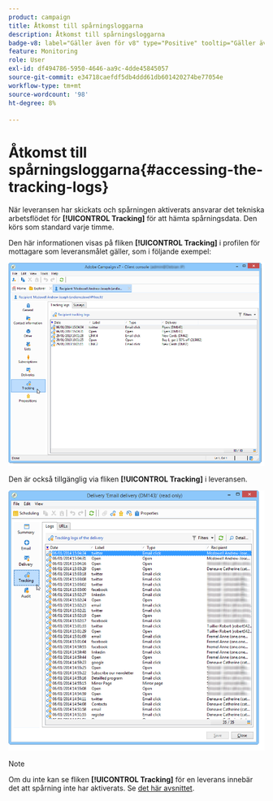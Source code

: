 ```yaml
---
product: campaign
title: Åtkomst till spårningsloggarna
description: Åtkomst till spårningsloggarna
badge-v8: label="Gäller även för v8" type="Positive" tooltip="Gäller även Campaign v8"
feature: Monitoring
role: User
exl-id: df494786-5950-4646-aa9c-4dde45845057
source-git-commit: e34718caefdf5db4ddd61db601420274be77054e
workflow-type: tm+mt
source-wordcount: '98'
ht-degree: 8%

---
```


# Åtkomst till spårningsloggarna{#accessing-the-tracking-logs}

När leveransen har skickats och spårningen aktiverats ansvarar det tekniska arbetsflödet för **[!UICONTROL Tracking]** för att hämta spårningsdata. Den körs som standard varje timme.

Den här informationen visas på fliken **[!UICONTROL Tracking]** i profilen för mottagare som leveransmålet gäller, som i följande exempel:

![](assets/s_ncs_user_select_tracking_tab_from_recipient.png)

Den är också tillgänglig via fliken **[!UICONTROL Tracking]** i leveransen.

![](assets/s_ncs_user_select_tracking_tab_from_del.png)

>[!NOTE]
>
>Om du inte kan se fliken **[!UICONTROL Tracking]** för en leverans innebär det att spårning inte har aktiverats. Se [det här avsnittet](how-to-configure-tracked-links.md).
